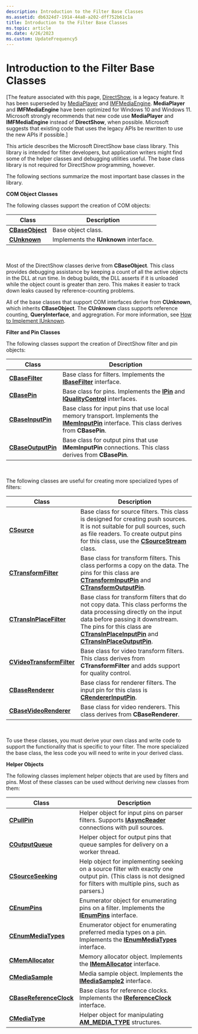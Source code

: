```yaml
---
description: Introduction to the Filter Base Classes
ms.assetid: db6324d7-1914-44a8-a202-dff752b61c1a
title: Introduction to the Filter Base Classes
ms.topic: article
ms.date: 4/26/2023
ms.custom: UpdateFrequency5
---
```


# Introduction to the Filter Base Classes

\[The feature associated with this page, [DirectShow](/windows/win32/directshow/directshow), is a legacy feature. It has been superseded by [MediaPlayer](/uwp/api/Windows.Media.Playback.MediaPlayer) and [IMFMediaEngine](/windows/win32/api/mfmediaengine/nn-mfmediaengine-imfmediaengine). **MediaPlayer** and **IMFMediaEngine** have been optimized for Windows 10 and Windows 11. Microsoft strongly recommends that new code use **MediaPlayer** and **IMFMediaEngine** instead of **DirectShow**, when possible. Microsoft suggests that existing code that uses the legacy APIs be rewritten to use the new APIs if possible.\]

This article describes the Microsoft DirectShow base class library. This library is intended for filter developers, but application writers might find some of the helper classes and debugging utilities useful. The base class library is not required for DirectShow programming, however.

The following sections summarize the most important base classes in the library.

**COM Object Classes**

The following classes support the creation of COM objects:



| Class                              | Description                            |
|------------------------------------|----------------------------------------|
| [**CBaseObject**](cbaseobject.md) | Base object class.                     |
| [**CUnknown**](cunknown.md)       | Implements the **IUnknown** interface. |



 

Most of the DirectShow classes derive from **CBaseObject**. This class provides debugging assistance by keeping a count of all the active objects in the DLL at run time. In debug builds, the DLL asserts if it is unloaded while the object count is greater than zero. This makes it easier to track down leaks caused by reference-counting problems.

All of the base classes that support COM interfaces derive from **CUnknown**, which inherits **CBaseObject**. The **CUnknown** class supports reference counting, **QueryInterface**, and aggregration. For more information, see [How to Implement IUnknown](how-to-implement-iunknown.md).

**Filter and Pin Classes**

The following classes support the creation of DirectShow filter and pin objects:



| Class                                    | Description                                                                                                                                                     |
|------------------------------------------|-----------------------------------------------------------------------------------------------------------------------------------------------------------------|
| [**CBaseFilter**](cbasefilter.md)       | Base class for filters. Implements the [**IBaseFilter**](/windows/desktop/api/Strmif/nn-strmif-ibasefilter) interface.                                                                            |
| [**CBasePin**](cbasepin.md)             | Base class for pins. Implements the [**IPin**](/windows/desktop/api/Strmif/nn-strmif-ipin) and [**IQualityControl**](/windows/desktop/api/Strmif/nn-strmif-iqualitycontrol) interfaces.                                             |
| [**CBaseInputPin**](cbaseinputpin.md)   | Base class for input pins that use local memory transport. Implements the [**IMemInputPin**](/windows/desktop/api/Strmif/nn-strmif-imeminputpin) interface. This class derives from **CBasePin**. |
| [**CBaseOutputPin**](cbaseoutputpin.md) | Base class for output pins that use **IMemInputPin** connections. This class derives from **CBasePin**.                                                         |



 

The following classes are useful for creating more specialized types of filters:



| Class                                                  | Description                                                                                                                                                                                                                                                                                               |
|--------------------------------------------------------|-----------------------------------------------------------------------------------------------------------------------------------------------------------------------------------------------------------------------------------------------------------------------------------------------------------|
| [**CSource**](csource.md)                             | Base class for source filters. This class is designed for creating push sources. It is not suitable for pull sources, such as file readers. To create output pins for this class, use the [**CSourceStream**](csourcestream.md) class.                                                                   |
| [**CTransformFilter**](ctransformfilter.md)           | Base class for transform filters. This class performs a copy on the data. The pins for this class are [**CTransformInputPin**](ctransforminputpin.md) and [**CTransformOutputPin**](ctransformoutputpin.md).                                                                                            |
| [**CTransInPlaceFilter**](ctransinplacefilter.md)     | Base class for transform filters that do not copy data. This class performs the data processing directly on the input data before passing it downstream. The pins for this class are [**CTransInPlaceInputPin**](ctransinplaceinputpin.md) and [**CTransInPlaceOutputPin**](ctransinplaceoutputpin.md). |
| [**CVideoTransformFilter**](cvideotransformfilter.md) | Base class for video transform filters. This class derives from **CTransformFilter** and adds support for quality control.                                                                                                                                                                                |
| [**CBaseRenderer**](cbaserenderer.md)                 | Base class for renderer filters. The input pin for this class is [**CRendererInputPin**](crendererinputpin.md).                                                                                                                                                                                          |
| [**CBaseVideoRenderer**](cbasevideorenderer.md)       | Base class for video renderers. This class derives from **CBaseRenderer**.                                                                                                                                                                                                                                |



 

To use these classes, you must derive your own class and write code to support the functionality that is specific to your filter. The more specialized the base class, the less code you will need to write in your derived class.

**Helper Objects**

The following classes implement helper objects that are used by filters and pins. Most of these classes can be used without deriving new classes from them:



| Class                                              | Description                                                                                                                                                        |
|----------------------------------------------------|--------------------------------------------------------------------------------------------------------------------------------------------------------------------|
| [**CPullPin**](cpullpin.md)                       | Helper object for input pins on parser filters. Supports [**IAsyncReader**](/windows/desktop/api/Strmif/nn-strmif-iasyncreader) connections with pull sources.                                       |
| [**COutputQueue**](coutputqueue.md)               | Helper object for output pins that queue samples for delivery on a worker thread.                                                                                  |
| [**CSourceSeeking**](csourceseeking.md)           | Help object for implementing seeking on a source filter with exactly one output pin. (This class is not designed for filters with multiple pins, such as parsers.) |
| [**CEnumPins**](cenumpins.md)                     | Enumerator object for enumerating pins on a filter. Implements the [**IEnumPins**](/windows/desktop/api/Strmif/nn-strmif-ienumpins) interface.                                                       |
| [**CEnumMediaTypes**](cenummediatypes.md)         | Enumerator object for enumerating preferred media types on a pin. Implements the [**IEnumMediaTypes**](/windows/desktop/api/Strmif/nn-strmif-ienummediatypes) interface.                             |
| [**CMemAllocator**](cmemallocator.md)             | Memory allocator object. Implements the [**IMemAllocator**](/windows/desktop/api/Strmif/nn-strmif-imemallocator) interface.                                                                          |
| [**CMediaSample**](cmediasample.md)               | Media sample object. Implements the [**IMediaSample2**](/windows/desktop/api/Strmif/nn-strmif-imediasample2) interface.                                                                              |
| [**CBaseReferenceClock**](cbasereferenceclock.md) | Base class for reference clocks. Implements the [**IReferenceClock**](/windows/desktop/api/Strmif/nn-strmif-ireferenceclock) interface.                                                              |
| [**CMediaType**](cmediatype.md)                   | Helper object for manipulating [**AM\_MEDIA\_TYPE**](/windows/win32/api/strmif/ns-strmif-am_media_type) structures.                                                                                |



 

 

 



